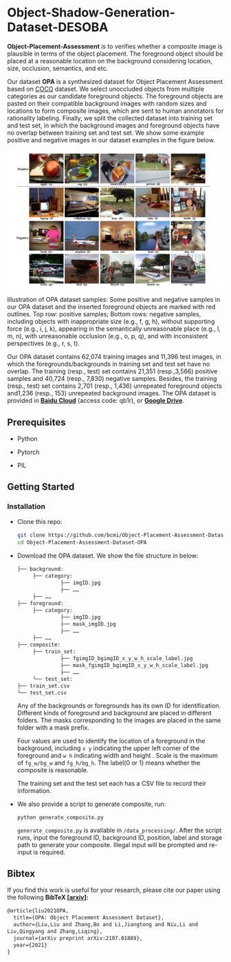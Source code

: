 # Object-Shadow-Generation-Dataset-DESOBA

**Object-Placement-Assessment** is to verifies whether a composite image is plausible in terms of the object placement. The foreground object should be placed at a reasonable location on the background considering location, size, occlusion, semantics, and etc.

Our dataset **OPA** is a synthesized dataset for Object Placement Assessment based on [COCO](http://cocodataset.org) dataset.  We select unoccluded objects from multiple categories as our candidate foreground objects. The foreground objects are pasted on their compatible background images with random sizes and locations to form composite images, which are sent to human annotators for rationality labeling. Finally, we split the collected dataset into training set and test set, in which the background images and foreground objects have no overlap between training set and test set. We show some example positive and negative images in our dataset examples in the figure below.

<img src='Examples/dataset_sample.png' align="center" width=1024>

Illustration of OPA dataset samples: Some positive and negative samples in our OPA dataset and the inserted foreground objects are marked with red outlines. Top row: positive samples; Bottom rows: negative samples, including objects with inappropriate size (e.g., f, g, h), without supporting force (e.g., i, j, k), appearing in the semantically unreasonable place (e.g., l, m, n), with unreasonable occlusion (e.g., o, p, q), and with inconsistent perspectives (e.g., r, s, t).

Our OPA dataset contains 62,074 training images and 11,396 test images, in which the foregrounds/backgrounds in training set and test set have no overlap. The training (resp., test) set contains 21,351 (resp.,3,566) positive samples and 40,724 (resp., 7,830) negative samples. Besides, the training (resp., test) set contains 2,701 (resp., 1,436) unrepeated foreground objects and1,236 (resp., 153) unrepeated background images. The OPA dataset is provided in [**Baidu Cloud**](https://pan.baidu.com/s/1r2p8Ll1AjUNLSHru87XsqQ) (access code: qb1r), or [**Google Drive**](https://drive.google.com/file/d/11GiT3J4Vaf6l-WOUN1xjDpzc5SQCUFXj/view?usp=sharing).




## Prerequisites

- Python 

- Pytorch

- PIL

  

## Getting Started

### Installation

- Clone this repo:

  ```bash
  git clone https://github.com/bcmi/Object-Placement-Assessment-Dataset-OPA.git
  cd Object-Placement-Assessment-Dataset-OPA
  ```

- Download the OPA dataset. We show the file structure in below:

  ```
  ├── background: 
       ├── category: 
                ├── imgID.jpg
                ├── ……
       ├── ……
  ├── foreground: 
       ├── category: 
                ├── imgID.jpg
                ├── mask_imgID.jpg
                ├── ……
       ├── ……
  ├── composite: 
       ├── train_set: 
                ├── fgimgID_bgimgID_x_y_w_h_scale_label.jpg
                ├── mask_fgimgID_bgimgID_x_y_w_h_scale_label.jpg
                ├── ……
       └── test_set: 
  ├── train_set.csv
  └── test_set.csv
  ```

  Any of the backgrounds or foregrounds has its own ID for identification. Different kinds of foreground and background are placed in different folders. The masks corresponding to the images are placed in the same folder with a mask prefix.

  Four values are used to identify the location of a foreground in the background, including `x y` indicating the upper left corner of the foreground and `w h` indicating width and height . Scale is the maximum of `fg_w/bg_w` and `fg_h/bg_h`. The label(0 or 1) means whether the composite is reasonable.

  The training set and the test set each has a CSV file to record their information.

- We also provide a script to generate composite, run:

  ```
  python generate_composite.py
  ```

  `generate_composite.py` is available in `/data_processing/`. After the script runs, input the foreground ID, background ID, position, label and storage path to generate your composite. Illegal input will be prompted and re-input is required.

  

## Bibtex

If you find this work is useful for your research, please cite our paper using the following **BibTeX  [[arxiv](https://arxiv.org/pdf/2107.01889.pdf)]:**

```
@article{liu2021OPA,
  title={OPA: Object Placement Assessment Dataset},
  author={Liu,Liu and Zhang,Bo and Li,Jiangtong and Niu,Li and Liu,Qingyang and Zhang,Liqing},
  journal={arXiv preprint arXiv:2107.01889},
  year={2021}
}
```

